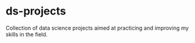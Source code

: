 # ds-projects
Collection of data science projects aimed at practicing and improving my skills in the field.
